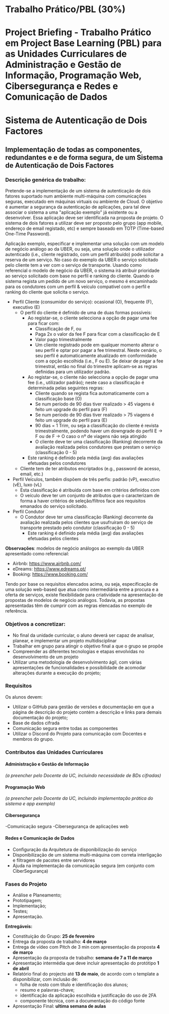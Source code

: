 # Trabalho Prático/PBL (30%)

# Project Briefing - Trabalho Prático em Project Base Learning (PBL) para as Unidades Curriculares de Administração e Gestão de Informação, Programação Web, Cibersegurança e Redes e Comunicação de Dados

# Sistema de Autenticação de Dois Factores 

## Implementação de todas as componentes, redundantes e e de forma segura, de um Sistema de Autenticação de Dois Factores

### Descrição genérica do trabalho:

Pretende-se a implementação de um sistema de autenticação de dois fatores suportado num ambiente multi-máquina com comunicações seguras, executado em máquinas virtuais ou ambiente de Cloud.
O objetivo é aumentar a segurança da autenticação de aplicações, para tal deve associar o sistema a uma "aplicação exemplo" já existente ou a desenvolver. Essa aplicação deve ser identificada na proposta de projeto.
O sistema de dois fatores a utilizar deve ser proposto pelo grupo (app mobile, endereço de email registado, etc) e sempre baseado em TOTP (Time-based One-Time Password). 

Aplicação exemplo, especificar e implementar uma solução com um modelo de negócio análogo ao da UBER, ou seja, uma solução onde o utilizador autenticado (i.e., cliente registrado, com um perfil atribuído) pode solicitar a reserva de um serviço. No caso do exemplo da UBER o serviço solicitado pelo cliente  tem a ver com o serviço de transporte. Usando como referencial o modelo de negócio da UBER, o sistema irá atribuir prioridade ao serviço solicitado com base no perfil e ranking do cliente. Quando o sistema regista um pedido de um novo serviço, o mesmo é encaminhado para os condutores com um perfil & veículo compatível com o perfil e ranking do cliente que solicita o serviço. 
  
- Perfil Cliente (consumidor do serviço): ocasional (O), frequente (F), executivo (E)
  - O perfil do cliente é definido de uma de duas formas possíveis:
    - Ao registar-se, o cliente selecciona a opção de pagar uma fee para ficar com:
      - Classificação de F, ou 
      - Paga 2x o valor da fee F para ficar com a classificação  de E
      - Valor pago trimestralmente
      - Um cliente registrado pode em qualquer momento alterar o seu perfil e optar por pagar a fee trimestral. Neste cenário, o seu perfil é automaticamente atualizado em conformidade com a opção escolhida (i.e., F ou E). Se deixar de pagar a fee trimestral, então no final do trimestre aplicam-se as regras definidas para um utilizador padrão.
    - Ao registar-se, o cliente não  selecciona a opção de pagar uma fee (i.e., utilizador padrão); neste caso a classificação é determinada pelas seguintes regras:
      - Cliente quando se regista fica automaticamente com a classificação base (O)
      - Se num período de 90 dias tiver realizado > 45 viagens é feito um upgrade do perfil para (F)
      - Se num período de 90 dias tiver realizado > 75 viagens é feito um upgrade do perfil para (E)
      - 90 dias = 1 Trim, ou seja a classificação do cliente é revista trimestralmente, podendo haver um downgrade do perfil E -> F ou de F -> O caso o nº de viagens não seja atingido
      - O cliente deve ter uma classificação (Ranking) decorrente da avaliação realizada pelos condutores que prestam o serviço (classificação 0 - 5)
    - Este ranking é definido pela média (avg) das avaliações efetuadas pelos condutores
  - Cliente tem de ter atributos encriptados (e.g., password de acesso, email, etc.)
- Perfil Veículos, também dispõem de três perfis: padrão (vP), executivo (vE), luxo (vL)
  - Esta classificação é atribuída com base em critérios definidos com 
  - O veículo deve ter um conjunto de atributos que o caracterizam de forma a haver critérios de seleção/filtros face aos requisitos emanados do serviço solicitado.
- Perfil Condutor
  - O Condutor deve ter uma classificação (Ranking) decorrente da avaliação realizada pelos clientes que usufruíram do serviço de transporte prestado pelo condutor (classificação 0 - 5)
    - Este ranking é definido pela média (avg) das avaliações efetuadas pelos clientes

**Observações**: modelos de negócio análogos ao exemplo da UBER apresentado como referencial:
- Airbnb: https://www.airbnb.com/ 
- eDreams: https://www.edreams.pt/ 
- Booking: https://www.booking.com/ 

Tendo por base os requisitos elencados acima, ou seja, especificação de uma solução web-based que atua como intermediária entre a procura e a oferta de serviços, existe flexibilidade para criatividade na apresentação de propostas de modelos de negócio análogos. Todavia, as propostas apresentadas têm de cumprir com as regras elencadas no exemplo de referência.



### Objetivos a concretizar:

- No final da unidade curricular, o aluno deverá ser capaz de analisar, planear, e implementar um projeto multidisciplinar
- Trabalhar em grupo para atingir o objetivo final a que o grupo se propõe
- Compreender as diferentes tecnologias e etapas envolvidas no desenvolvimento de um projeto
- Utilizar uma metodologia de desenvolvimento ágil, com várias apresentações de funcionalidades e possibilidade de acomodar alterações durante a execução do projeto;

### Requisitos

Os alunos devem:
- Utilizar o GitHub para gestão de versões e documentação em que a página de descrição do projeto contém a descrição e links para demais documentação do projeto;
- Base de dados cifrada
- Comunicação segura entre todas as componentes
- Utilizar o Discord do Projeto para comunicação com Docentes e membros do grupo.

### Contributos das Unidades Curriculares

#### Administração e Gestão de Informação 
*(a preencher pelo Docente da UC, incluindo necessidade de BDs cifradas)*

#### Programação Web
*(a preencher pelo Docente da UC, incluindo implementação prática do sistema e app exemplo)*

#### Cibersegurança
-Comunicação segura
-Cibersegurança de aplicações web

#### Redes e Comunicação de Dados
- Configuração da Arquitetura de disponibilização do serviço
- Disponibilização de um sistema multi-máquina com correta interligação e filtragem de pacotes entre servidores
- Ajuda na implementação da comunicação segura (em conjunto com CiberSegurança)

### Fases do Projeto
- Análise e Planeamento;
- Prototipagem;
- Implementação;
- Testes;
- Apresentação.

**Entregáveis:**
- Constituição do Grupo: **25 de fevereiro**
- Entrega da proposta de trabalho: **4 de março**
- Entrega de vídeo com Pitch de 3 min com apresentação da proposta **4 de março**
- Apresentação da proposta de trabalho: **semana de 7 a 11 de março**
- Apresentação intermédia que deve incluir apresentação do protótipo **1 de abril**
- Relatório final do projecto até **13 de maio**, de acordo com o template a disponibilizar, com inclusão de:
  - folha de rosto com título e identificação dos alunos;
  - resumo e palavras-chave;
  - identificação da aplicação escolhida e justificação do uso de 2FA
  - componente técnica, com a documentação do código fonte
- Apresentação Final: **ultima semana de aulas**


